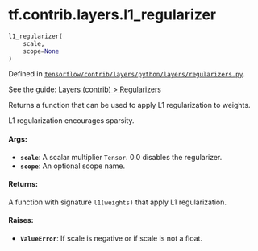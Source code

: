 <div itemscope itemtype="http://developers.google.com/ReferenceObject">
<meta itemprop="name" content="tf.contrib.layers.l1_regularizer" />
</div>

# tf.contrib.layers.l1_regularizer

``` python
l1_regularizer(
    scale,
    scope=None
)
```



Defined in [`tensorflow/contrib/layers/python/layers/regularizers.py`](https://www.tensorflow.org/code/tensorflow/contrib/layers/python/layers/regularizers.py).

See the guide: [Layers (contrib) > Regularizers](../../../../../api_guides/python/contrib.layers.md#Regularizers)

Returns a function that can be used to apply L1 regularization to weights.

L1 regularization encourages sparsity.

#### Args:

* <b>`scale`</b>: A scalar multiplier `Tensor`. 0.0 disables the regularizer.
* <b>`scope`</b>: An optional scope name.


#### Returns:

  A function with signature `l1(weights)` that apply L1 regularization.


#### Raises:

* <b>`ValueError`</b>: If scale is negative or if scale is not a float.